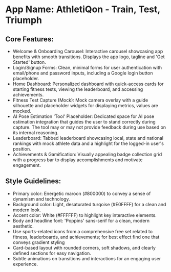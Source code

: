 # **App Name**: AthletiQon - Train, Test, Triumph

## Core Features:

- Welcome & Onboarding Carousel: Interactive carousel showcasing app benefits with smooth transitions.  Displays the app logo, tagline and 'Get Started' button.
- Login/Signup Forms: Clean, minimal forms for user authentication with email/phone and password inputs, including a Google login button placeholder.
- Home Dashboard: Personalized dashboard with quick-access cards for starting fitness tests, viewing the leaderboard, and accessing achievements.
- Fitness Test Capture (Mock): Mock camera overlay with a guide silhouette and placeholder widgets for displaying metrics, values are mocked.
- AI Pose Estimation 'Tool' Placeholder: Dedicated space for AI pose estimation integration that guides the user to stand correctly during capture. The tool may or may not provide feedback during use based on its internal reasoning.
- Leaderboard: Tabbed leaderboard showcasing local, state and national rankings with mock athlete data and a highlight for the logged-in user's position.
- Achievements & Gamification: Visually appealing badge collection grid with a progress bar to display accomplishments and motivate engagement.

## Style Guidelines:

- Primary color: Energetic maroon (#800000) to convey a sense of dynamism and technology.
- Background color: Light, desaturated turqoise (#E0FFFF) for a clean and modern look.
- Accent color: White (#FFFFFF) to highlight key interactive elements.
- Body and headline font: 'Poppins' sans-serif for a clean, modern aesthetic.
- Use sports-related icons from a comprehensive free set related to fitness, leaderboards, and achievements; for best effect find one that conveys gradient styling
- Card-based layout with rounded corners, soft shadows, and clearly defined sections for easy navigation.
- Subtle animations on transitions and interactions for an engaging user experience.